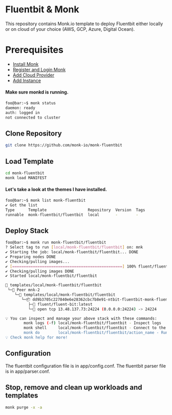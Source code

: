 # Fluentbit & Monk
This repository contains Monk.io template to deploy Fluentbit either locally or on cloud of your choice (AWS, GCP, Azure, Digital Ocean).

# Prerequisites
- [Install Monk](https://docs.monk.io/docs/get-monk)
- [Register and Login Monk](https://docs.monk.io/docs/acc-and-auth)
- [Add Cloud Provider](https://docs.monk.io/docs/cloud-provider)
- [Add Instance](https://docs.monk.io/docs/multi-cloud)

#### Make sure monkd is running.
```bash
foo@bar:~$ monk status
daemon: ready
auth: logged in
not connected to cluster
```

## Clone Repository
```bash
git clone https://github.com/monk-io/monk-fluentbit
```

## Load Template
```bash
cd monk-fluentbit
monk load MANIFEST
```


#### Let's take a look at the themes I have installed.
```bash
foo@bar:~$ monk list monk-fluentbit
✔ Got the list
Type      Template                  Repository  Version  Tags
runnable  monk-fluentbit/fluentbit  local       -        -

```

## Deploy Stack
```bash
foo@bar:~$ monk run monk-fluentbit/fluentbit
? Select tag to run [local/monk-fluentbit/fluentbit] on: mnk
✔ Starting the job: local/monk-fluentbit/fluentbit... DONE
✔ Preparing nodes DONE
✔ Checking/pulling images...
✔ [================================================] 100% fluent/fluent-bit:latest mnk-2
✔ Checking/pulling images DONE
✔ Started local/monk-fluentbit/fluentbit

🔩 templates/local/monk-fluentbit/fluentbit
 └─🧊 Peer mnk-2
    └─🔩 templates/local/monk-fluentbit/fluentbit
       └─📦 dd9b3705c227840e6e28362cbc7b8e91-ntbit-fluentbit-monk-fluentbit
          ├─🧩 fluent/fluent-bit:latest
          └─🔌 open tcp 13.48.137.73:24224 (0.0.0.0:24224) -> 24224

💡 You can inspect and manage your above stack with these commands:
        monk logs (-f) local/monk-fluentbit/fluentbit - Inspect logs
        monk shell     local/monk-fluentbit/fluentbit - Connect to the container's shell
        monk do        local/monk-fluentbit/fluentbit/action_name - Run defined action (if exists)
💡 Check monk help for more!
```


## Configuration
The fluentbit configuration file is in app/config.conf.
The fluentbit parser file is in app/parser.conf.


## Stop, remove and clean up workloads and templates

```bash
monk purge -x -a
```